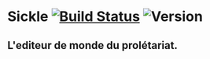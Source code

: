 Sickle [![Build Status](https://travis-ci.org/sup3asc2/sickle.svg?branch=master)](https://travis-ci.org/sup3asc2/sickle) ![Version](https://img.shields.io/github/tag/sup3asc2/sickle.svg)
==================================================
L'editeur de monde du prolétariat.
--------------------------------------------------

